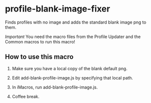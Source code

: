 profile-blank-image-fixer
=========================

Finds profiles with no image and adds the standard blank image png to them.


*Important* You need the macro files from the Profile Updater and the Common macros to run this macro!


How to use this macro
----------------------

1. Make sure you have a local copy of the blank default png.

2. Edit add-blank-profile-image.js by specifying that local path. 

3. In iMacros, run add-blank-profile-image.js. 

4. Coffee break.
